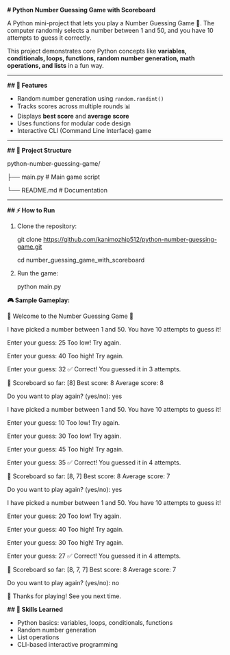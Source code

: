 ****# Python Number Guessing Game with Scoreboard****

A Python mini-project that lets you play a Number Guessing Game 🎲. The computer randomly selects a number between 1 and 50, and you have 10 attempts to guess it correctly.

This project demonstrates core Python concepts like **variables, conditionals, loops, functions, random number generation, math operations, and lists** in a fun way.

---

**## 🚀 Features**
- Random number generation using `random.randint()`  
- Tracks scores across multiple rounds 📊  
- Displays **best score** and **average score**  
- Uses functions for modular code design  
- Interactive CLI (Command Line Interface) game  

---

**## 📂 Project Structure**

python-number-guessing-game/

├── main.py        # Main game script

└── README.md      # Documentation

---

**## ⚡ How to Run**

1. Clone the repository:
   
   git clone https://github.com/kanimozhip512/python-number-guessing-game.git
   
   cd number_guessing_game_with_scoreboard
   
2. Run the game:
   
   python main.py

****🎮 Sample Gameplay:****

🎉 Welcome to the Number Guessing Game 🎉

I have picked a number between 1 and 50.
You have 10 attempts to guess it!

Enter your guess: 25
Too low! Try again.

Enter your guess: 40
Too high! Try again.

Enter your guess: 32
✅ Correct! You guessed it in 3 attempts.

🎯 Scoreboard so far: [8]
Best score: 8
Average score: 8

Do you want to play again? (yes/no): yes

I have picked a number between 1 and 50.
You have 10 attempts to guess it!

Enter your guess: 10
Too low! Try again.

Enter your guess: 30
Too low! Try again.

Enter your guess: 45
Too high! Try again.

Enter your guess: 35
✅ Correct! You guessed it in 4 attempts.

🎯 Scoreboard so far: [8, 7]
Best score: 8
Average score: 7

Do you want to play again? (yes/no): yes

I have picked a number between 1 and 50.
You have 10 attempts to guess it!

Enter your guess: 20
Too low! Try again.

Enter your guess: 40
Too high! Try again.

Enter your guess: 30
Too high! Try again.

Enter your guess: 27
✅ Correct! You guessed it in 4 attempts.

🎯 Scoreboard so far: [8, 7, 7]
Best score: 8
Average score: 7

Do you want to play again? (yes/no): no

👋 Thanks for playing! See you next time.

**## 🧠 Skills Learned**
- Python basics: variables, loops, conditionals, functions
- Random number generation
- List operations
- CLI-based interactive programming



